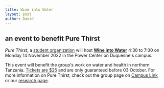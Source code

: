 ```yaml
---
title: Wine into Water  
layout: post
author: David
---
```

## an event to benefit Pure Thirst  
*Pure Thirst*, a [student organization](https://duq.campuslabs.com/engage/organization/duptc) will host [**Wine into Water**](https://drive.google.com/file/d/1Zht5qBRgHk2wemgiqgNCdDNGYTBpI4n6/view?usp=sharing) 4:30 to 7:00 on Monday 14 November 2022 in the Power Center on Duquesne's campus.  

This event will benefit the group's work on water and health in northern Tanzania.  [Tickets are $25](https://commerce.cashnet.com/PURE?itemcode=PURE-THIRST2) and are only guaranteed before 03 October.  For more information on Pure Thirst, check out the group page on [Campus Link](https://duq.campuslabs.com/engage/organization/duptc) or our [research page](purethirst.html).   
